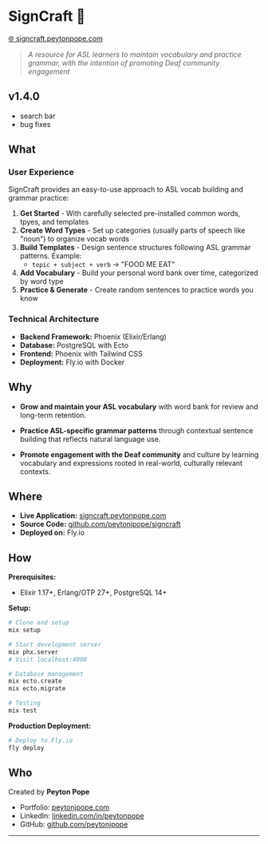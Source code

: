 # SignCraft 🤟
[🌐 signcraft.peytonpope.com](https://signcraft.peytonjpope.com)

> *A resource for ASL learners to maintain vocabulary and practice grammar, with the intention of promoting Deaf community engagement*

## v1.4.0
- search bar
- bug fixes


## What

### User Experience

SignCraft provides an easy-to-use approach to ASL vocab building and grammar practice:
1. **Get Started** - With carefully selected pre-installed common words, tpyes, and templates
2. **Create Word Types** - Set up categories (usually parts of speech like "noun") to organize vocab words
3. **Build Templates** - Design sentence structures following ASL grammar patterns. Example:
   - `topic + subject + verb` → "FOOD ME EAT"
4. **Add Vocabulary** - Build your personal word bank over time, categorized by word type
5. **Practice & Generate** - Create random sentences to practice words you know

### Technical Architecture
- **Backend Framework:** Phoenix (Elixir/Erlang)
- **Database:** PostgreSQL with Ecto
- **Frontend:** Phoenix with Tailwind CSS
- **Deployment:** Fly.io with Docker

## Why

- **Grow and maintain your ASL vocabulary** with word bank for review and long-term retention.

- **Practice ASL-specific grammar patterns** through contextual sentence building that reflects natural language use.

- **Promote engagement with the Deaf community** and culture by learning vocabulary and expressions rooted in real-world, culturally relevant contexts.

## Where

- **Live Application:** [signcraft.peytonpope.com](https://signcraft.peytonjpope.com)
- **Source Code:** [github.com/peytonjpope/signcraft](https://github.com/peytonjpope/signcraft)
- **Deployed on:** Fly.io

## How


**Prerequisites:**
- Elixir 1.17+, Erlang/OTP 27+, PostgreSQL 14+

**Setup:**
```bash
# Clone and setup
mix setup

# Start development server
mix phx.server
# Visit localhost:4000

# Database management
mix ecto.create
mix ecto.migrate

# Testing
mix test
```

**Production Deployment:**
```bash
# Deploy to Fly.io
fly deploy

```

## Who

Created by **Peyton Pope** 

- Portfolio: [peytonjpope.com](https://peytonjpope.com)
- LinkedIn: [linkedin.com/in/peytonpope](https://linkedin.com/in/peytonpope)
- GitHub: [github.com/peytonjpope](https://github.com/peytonjpope)

---